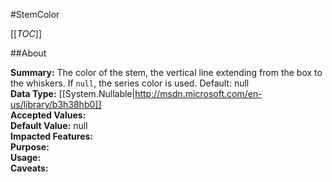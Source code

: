 #StemColor

[[_TOC_]]

##About

**Summary:**  The color of the stem, the vertical line extending from the box to the whiskers. If <code>null</code>, the series color is used. Default: null   
**Data Type:** [[System.Nullable|http://msdn.microsoft.com/en-us/library/b3h38hb0]]  
**Accepted Values:**   
**Default Value:** null  
**Impacted Features:**   
**Purpose:**   
**Usage:**   
**Caveats:**   

